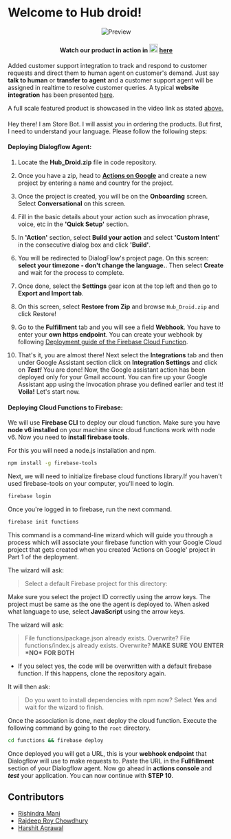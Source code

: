 # Welcome to Hub droid!

<p align=center><img src="https://github.com/Team-Code-Paradox/StockHub/blob/master/Assets/preview.gif" alt="Preview" /></p>

#### <p align=center><b>Watch our product in action in </b><img src="http://icons.iconarchive.com/icons/papirus-team/papirus-apps/256/youtube-icon.png" height="20" width="20" alt="Youtube" /> <a href="https://youtu.be/6TZG1LsH-EA">here</a> </p>
####
Added customer support integration to track and respond to customer requests and direct them to human agent on customer's demand. Just say **talk to human** or **transfer to agent** and a customer support agent will be assigned in realtime to resolve customer queries.
A typical **website integration** has been presented [here](https://storage.googleapis.com/webdroid/Hub%20Droid-Web-master/index.html).
  
A full scale featured product is showcased in the video link as stated [above.](https://youtu.be/6TZG1LsH-EA)
####
Hey there! I am Store Bot. I will assist you in ordering the products.
But first, I need to understand your language. Please follow the following steps:

#### Deploying Dialogflow Agent:

1. Locate the **Hub_Droid.zip** file in code repository.
2. Once you have a zip, head to **[Actions on Google](https://console.actions.google.com/)** and create a new project by entering a name and country for the project.
3. Once the project is created, you will be on the **Onboarding** screen. Select **Conversational** on this screen.
4. Fill in the basic details about your action such as invocation phrase, voice, etc in the **'Quick Setup'** section.
5. In **'Action'** section, select **Build your action** and select **'Custom Intent'** in the consecutive dialog box and click **'Build'**.
6. You will be redirected to DialogFlow's project page. On this screen: **select your timezone - don't change the language.**. Then select **Create** and wait for the process to complete.
7. Once done, select the **Settings** gear icon at the top left and then go to **Export and Import tab**.
8. On this screen, select **Restore from Zip** and browse `Hub_Droid.zip` and click Restore!
9. Go to the **Fulfillment** tab and you will see a field **Webhook**. You have to enter your **own https endpoint**. You can create your webhook by following [Deployment guide of the Firebase Cloud Function](#Deploying-Cloud-Functions-to-Firebase).

10. That's it, you are almost there! Next select the **Integrations** tab and then under Google Assistant section click on **Integration Settings** and click on **_Test!_** You are done! Now, the Google assistant action has been deployed only for your Gmail account. You can fire up your Google Assistant app using the Invocation phrase you defined earlier and test it! **Voila!** Let's start now.

#### Deploying Cloud Functions to Firebase:

We will use **Firebase CLI** to deploy our cloud function. Make sure you have **node v6 installed** on your machine since cloud functions work with node v6. Now you need to **install firebase tools**.

For this you will need a node.js installation and npm.

```sh
npm install -g firebase-tools
```

Next, we will need to initialize firebase cloud functions library.If you haven't used firebase-tools on your computer, you'll need to login.

```sh
firebase login
```

Once you're logged in to firebase, run the next command.

```sh
firebase init functions
```

This command is a command-line wizard which will guide you through a process which will associate your firebase function with your Google Cloud project that gets created when you created 'Actions on Google' project in Part 1 of the deployment.

The wizard will ask:

> Select a default Firebase project for this directory: <your directory>

Make sure you select the project ID correctly using the arrow keys. The project must be same as the one the agent is deployed to. When asked what language to use, select **JavaScript** using the arrow keys.

The wizard will ask:

> File functions/package.json already exists. Overwrite?
> File functions/index.js already exists. Overwrite?
> **MAKE SURE YOU ENTER \***NO**\* FOR BOTH**

- If you select yes, the code will be overwritten with a default firebase function. If this happens, clone the repository again.

It will then ask:

> Do you want to install dependencies with npm now?
> Select **Yes** and wait for the wizard to finish.

Once the association is done, next deploy the cloud function. Execute the following command by going to the `root` directory.

```sh
cd functions && firebase deploy
```

Once deployed you will get a URL, this is your **webhook endpoint** that Dialogflow will use to make requests to. Paste the URL in the **Fullfillment** section of your Dialogflow agent. Now go ahead in **actions console** and **_test_** your application.
You can now continue with **STEP 10**.

## Contributors
 - [Rishindra Mani](https://www.linkedin.com/in/rishindramani)
 - [Rajdeep Roy Chowdhury](https://www.linkedin.com/in/razdeeproychowdhury)
 - [Harshit Agrawal](https://www.linkedin.com/in/agharshit08)
